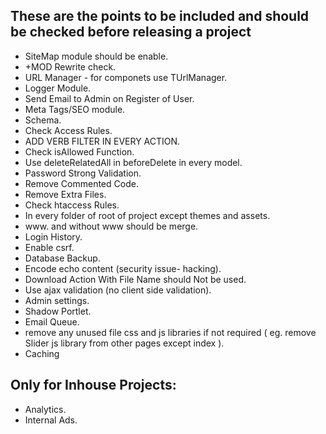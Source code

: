 These are the points to be included and should be checked before releasing a project
-------------------------------------------------------------------------------------

- SiteMap module should be enable.
- +MOD Rewrite check.
- URL Manager - for componets use TUrlManager.
- Logger Module.
- Send Email to Admin on Register of User.
- Meta Tags/SEO module.
- Schema.
- Check Access Rules.
- ADD VERB FILTER IN EVERY ACTION.
- Check isAllowed Function.
- Use deleteRelatedAll in beforeDelete in every model.
- Password Strong Validation.
- Remove Commented Code.
- Remove Extra Files.
- Check htaccess Rules.
- In every folder of root of project except themes and assets.
- www. and without www should be merge.
- Login History.
- Enable csrf.
- Database Backup.
- Encode echo content (security issue-  hacking).
- Download Action With File Name should Not be used.
- Use ajax validation (no client side validation).
- Admin settings.
- Shadow Portlet.
- Email Queue.
- remove any unused file css and js libraries if not required ( eg. remove Slider js library from other pages except index ).
- Caching


Only for Inhouse Projects:
------------

- Analytics.
- Internal Ads.